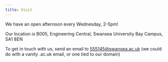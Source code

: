 ```yaml
---
title: Visit
---
```


We have an open afternoon every Wednesday, 2-5pm!

Our location is B005, Engineering Central, Swansea University Bay Campus, SA1 8EN

To get in touch with us, send an email to [555145@swansea.ac.uk](mailto:555145@swansea.ac.uk) (we could do with a vanity .ac.uk email, or one tied to our domain)
